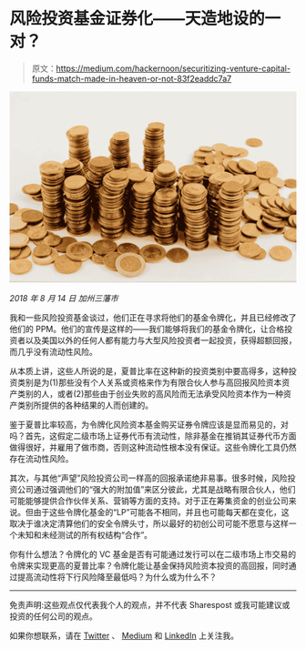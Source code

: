 # 风险投资基金证券化——天造地设的一对？

> 原文：<https://medium.com/hackernoon/securitizing-venture-capital-funds-match-made-in-heaven-or-not-83f2eaddc7a7>

![](img/04fba5bc28b1329cb8d0c888e3ec91f9.png)

*2018 年 8 月 14 日
加州三藩市*

我和一些风险投资基金谈过，他们正在寻求将他们的基金令牌化，并且已经修改了他们的 PPM。他们的宣传是这样的——我们能够将我们的基金令牌化，让合格投资者以及美国以外的任何人都有能力与大型风险投资者一起投资，获得超额回报，而几乎没有流动性风险。

从本质上讲，这些人所说的是，夏普比率在这种新的投资类别中要高得多，这种投资类别是为(1)那些没有个人关系或资格来作为有限合伙人参与高回报风险资本资产类别的人，或者(2)那些由于创业失败的高风险而无法承受风险资本作为一种资产类别所提供的各种结果的人而创建的。

鉴于夏普比率较高，为令牌化风险资本基金购买证券令牌应该是显而易见的，对吗？首先，这假定二级市场上证券代币有流动性，除非基金在推销其证券代币方面做得很好，并雇用了做市商，否则这种流动性根本没有保证。这些令牌化工具仍然存在流动性风险。

其次，与其他“声望”风险投资公司一样高的回报承诺绝非易事。很多时候，风险投资公司通过强调他们的“强大的附加值”来区分彼此，尤其是战略有限合伙人，他们可能能够提供合作伙伴关系、营销等方面的支持。对于正在筹集资金的创业公司来说。但由于这些令牌化基金的“LP”可能各不相同，并且也可能每天都在变化，这取决于谁决定清算他们的安全令牌头寸，所以最好的初创公司可能不愿意与这样一个未知和未经测试的所有权结构“合作”。

你有什么想法？令牌化的 VC 基金是否有可能通过发行可以在二级市场上市交易的令牌来实现更高的夏普比率？令牌化能让基金保持风险资本投资的高回报，同时通过提高流动性将下行风险降至最低吗？为什么或为什么不？
___

免责声明:这些观点仅代表我个人的观点，并不代表 Sharespost 或我可能建议或投资的任何公司的观点。

如果你想联系，请在 [Twitter](https://twitter.com/John1wu) 、 [Medium](/@John1wu) 和 [LinkedIn](https://www.linkedin.com/in/johnwu87/) 上关注我。